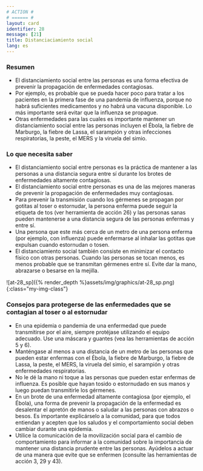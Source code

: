 ```yaml
---
# ACTION #
# ====== #
layout: card
identifier: 28
message: [21]
title: Distanciaciamiento social
lang: es
---
```


### Resumen

- El distanciamiento social entre las personas es una forma efectiva de prevenir la propagación de enfermedades contagiosas.
- Por ejemplo, es probable que se pueda hacer poco para tratar a los pacientes en la primera fase de una pandemia de influenza, porque no habrá suficientes medicamentos y no habrá una vacuna disponible. Lo más importante será evitar que la influenza se propague.
- Otras enfermedades para las cuales es importante mantener un distanciamiento social entre las personas incluyen el Ébola<a class="crosslink" href="{% render_depth %}{% render_link disease|17 %}"><i class="fas fa-external-link-alt" aria-hidden="true"></i></a>, la fiebre de Marburgo<a class="crosslink" href="{% render_depth %}{% render_link disease|19 %}"><i class="fas fa-external-link-alt" aria-hidden="true"></i></a>, la fiebre de Lassa<a class="crosslink" href="{% render_depth %}{% render_link disease|18 %}"><i class="fas fa-external-link-alt" aria-hidden="true"></i></a>, el sarampión<a class="crosslink" href="{% render_depth %}{% render_link disease|8 %}"><i class="fas fa-external-link-alt" aria-hidden="true"></i></a> y otras infecciones respiratorias, la peste<a class="crosslink" href="{% render_depth %}{% render_link disease|20 %}"><i class="fas fa-external-link-alt" aria-hidden="true"></i></a>, el MERS<a class="crosslink" href="{% render_depth %}{% render_link disease|24 %}"><i class="fas fa-external-link-alt" aria-hidden="true"></i></a> y la viruela del simio<a class="crosslink" href="{% render_depth %}{% render_link disease|25 %}"><i class="fas fa-external-link-alt" aria-hidden="true"></i></a>.

### Lo que necesita saber

- El distanciamiento social entre personas es la práctica de mantener a las personas a una distancia segura entre sí durante los brotes de enfermedades altamente contagiosas.
- El distanciamiento social entre personas es una de las mejores maneras de prevenir la propagación de enfermedades muy contagiosas.
- Para prevenir la transmisión cuando los gérmenes se propagan por gotitas al toser o estornudar, la persona enferma puede seguir la etiqueta de tos (ver herramienta de acción 26<a class="crosslink" href="{% render_depth %}{% render_link action|26 %}"><i class="fas fa-external-link-alt" aria-hidden="true"></i></a>) y las personas sanas pueden mantenerse a una distancia segura de las personas enfermas y entre sí.
- Una persona que este más cerca de un metro de una persona enferma (por ejemplo, con influenza) puede enfermarse al inhalar las gotitas que expulsan cuando estornudan o tosen.
- El distanciamiento social también consiste en minimizar el contacto físico con otras personas. Cuando las personas se tocan menos, es menos probable que se transmitan gérmenes entre sí. Evite dar la mano, abrazarse o besarse en la mejilla.

![at-28_sp]({% render_depth %}assets/img/graphics/at-28_sp.png){:class="my-img-class"}

### Consejos para protegerse de las enfermedades que se contagian al toser o al estornudar
- En una epidemia o pandemia de una enfermedad que puede transmitirse por el aire, siempre protéjase utilizando el equipo adecuado. Use una máscara y guantes (vea las herramientas de acción 5<a class="crosslink" href="{% render_depth %}{% render_link action|5 %}"><i class="fas fa-external-link-alt" aria-hidden="true"></i></a> y 6<a class="crosslink" href="{% render_depth %}{% render_link action|6 %}"><i class="fas fa-external-link-alt" aria-hidden="true"></i></a>).
- Manténgase al menos a una distancia de un metro de las personas que pueden estar enfermas con el Ébola, la fiebre de Marburgo, la fiebre de Lassa, la peste, el MERS, la viruela del simio, el sarampión y otras enfermedades respiratorias.
- No le dé la mano ni toque a las personas que pueden estar enfermas de influenza. Es posible que hayan tosido o estornudado en sus manos y luego puedan transmitirle los gérmenes.
- En un brote de una enfermedad altamente contagiosa (por ejemplo, el Ébola), una forma de prevenir la propagación de la enfermedad es desalentar el apretón de manos o saludar a las personas con abrazos o besos. Es importante explicárselo a la comunidad, para que todos entiendan y acepten que los saludos y el comportamiento social deben cambiar durante una epidemia.
- Utilice la comunicación de la movilización social para el cambio de comportamiento para informar a la comunidad sobre la importancia de mantener una distancia prudente entre las personas. Ayúdelos a actuar de una manera que evite que se enfermen (consulte las herramientas de acción 3<a class="crosslink" href="{% render_depth %}{% render_link action|3 %}"><i class="fas fa-external-link-alt" aria-hidden="true"></i></a>, 29<a class="crosslink" href="{% render_depth %}{% render_link action|29 %}"><i class="fas fa-external-link-alt" aria-hidden="true"></i></a> y 43<a class="crosslink" href="{% render_depth %}{% render_link action|43 %}"><i class="fas fa-external-link-alt" aria-hidden="true"></i></a>).

